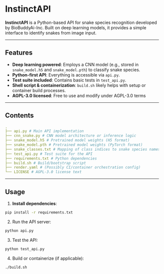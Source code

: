# InstinctAPI

**InstinctAPI** is a Python-based API for snake species recognition developed by BioBuddyAi-Inc. Built on deep learning models, it provides a simple interface to identify snakes from image input.

---

## Features

- **Deep learning powered**: Employs a CNN model (e.g., stored in `snake_model.h5` and `snake_model.pth`) to classify snake species.
- **Python-first API**: Everything is accessible via `api.py`.
- **Test suite included**: Contains basic tests in `test_api.py`.
- **Shell script & containerization**: `build.sh` likely helps with setup or container build processes.
- **AGPL-3.0 licensed**: Free to use and modify under AGPL-3.0 terms

---

## Contents
```yaml
.
├── api.py # Main API implementation
├── cnn_snake.py # CNN model architecture or inference logic
├── snake_model.h5 # Pretrained model weights (H5 format)
├── snake_model.pth # Pretrained model weights (PyTorch format)
├── snake_classes.txt # Mapping of class indices to snake species names
├── test_api.py # Test suite for the API
├── requirements.txt # Python dependencies
├── build.sh # Build/bootstrap script
├── render.yaml # (Possibly CI/container orchestration config)
└── LICENSE # AGPL-3.0 license text

```


---

## Usage

1. **Install dependencies**:
   
```bash
pip install -r requirements.txt
```

2. Run the API server:

```bash
python api.py
```
3. Test the API:

```bash
python test_api.py
```
4. Build or containerize (if applicable):

```bash
./build.sh
```
